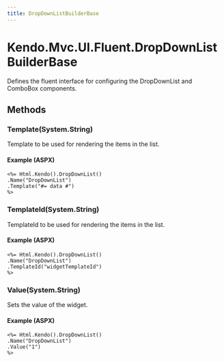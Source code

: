 ```yaml
---
title: DropDownListBuilderBase
---
```


# Kendo.Mvc.UI.Fluent.DropDownListBuilderBase
Defines the fluent interface for configuring the DropDownList and ComboBox components.




## Methods


### Template(System.String)
Template to be used for rendering the items in the list.




#### Example (ASPX)
    <%= Html.Kendo().DropDownList()
    .Name("DropDownList")
    .Template("#= data #")
    %>


### TemplateId(System.String)
TemplateId to be used for rendering the items in the list.




#### Example (ASPX)
    <%= Html.Kendo().DropDownList()
    .Name("DropDownList")
    .TemplateId("widgetTemplateId")
    %>


### Value(System.String)
Sets the value of the widget.




#### Example (ASPX)
    <%= Html.Kendo().DropDownList()
    .Name("DropDownList")
    .Value("1")
    %>



